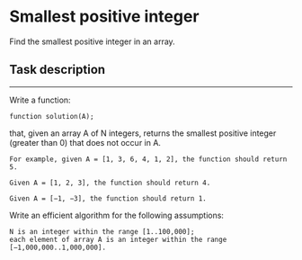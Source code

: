# Smallest positive integer

Find the smallest positive integer in an array.

## Task description

---

Write a function:

    function solution(A);

that, given an array A of N integers, returns the smallest positive integer (greater than 0) that does not occur in A.

    For example, given A = [1, 3, 6, 4, 1, 2], the function should return 5.

    Given A = [1, 2, 3], the function should return 4.

    Given A = [−1, −3], the function should return 1.

Write an efficient algorithm for the following assumptions:

    N is an integer within the range [1..100,000];
    each element of array A is an integer within the range [−1,000,000..1,000,000].
